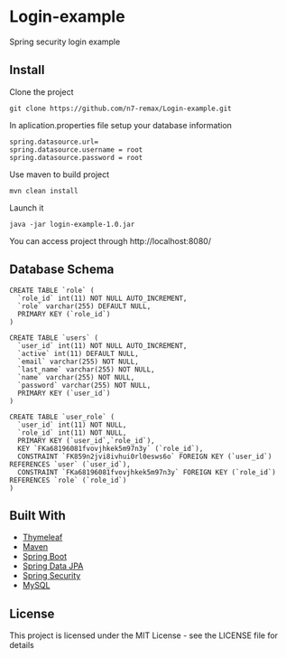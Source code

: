 # Login-example
Spring security login example

## Install
Clone the project
```
git clone https://github.com/n7-remax/Login-example.git
```
In aplication.properties file setup your database information
```
spring.datasource.url=
spring.datasource.username = root
spring.datasource.password = root
```

Use maven to build project

```
mvn clean install
```
Launch it
```
java -jar login-example-1.0.jar
```
You can access project through http://localhost:8080/
## Database Schema
```
CREATE TABLE `role` (
  `role_id` int(11) NOT NULL AUTO_INCREMENT,
  `role` varchar(255) DEFAULT NULL,
  PRIMARY KEY (`role_id`)
) 

CREATE TABLE `users` (
  `user_id` int(11) NOT NULL AUTO_INCREMENT,
  `active` int(11) DEFAULT NULL,
  `email` varchar(255) NOT NULL,
  `last_name` varchar(255) NOT NULL,
  `name` varchar(255) NOT NULL,
  `password` varchar(255) NOT NULL,
  PRIMARY KEY (`user_id`)
) 

CREATE TABLE `user_role` (
  `user_id` int(11) NOT NULL,
  `role_id` int(11) NOT NULL,
  PRIMARY KEY (`user_id`,`role_id`),
  KEY `FKa68196081fvovjhkek5m97n3y` (`role_id`),
  CONSTRAINT `FK859n2jvi8ivhui0rl0esws6o` FOREIGN KEY (`user_id`) REFERENCES `user` (`user_id`),
  CONSTRAINT `FKa68196081fvovjhkek5m97n3y` FOREIGN KEY (`role_id`) REFERENCES `role` (`role_id`)
) 
```
## Built With

* [Thymeleaf](https://www.thymeleaf.org/)
* [Maven](https://maven.apache.org/)
* [Spring Boot](https://spring.io/projects/spring-boot)
* [Spring Data JPA](https://docs.spring.io/spring-data/jpa/docs/current/reference/html/)
* [Spring Security](https://spring.io/projects/spring-security)
* [MySQL](https://www.mysql.com/)

## License

This project is licensed under the MIT License - see the LICENSE file for details
